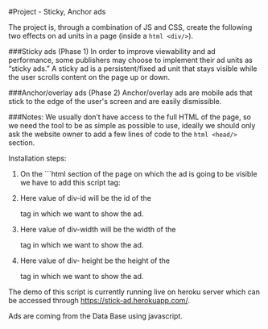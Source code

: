 #Project - Sticky, Anchor ads

The project is, through a combination of JS and CSS, create the following two effects on ad units in a page (inside a ```html <div/>```).

###Sticky ads (Phase 1)
In order to improve viewability and ad performance, some publishers may choose to implement their ad units as “sticky ads.” A sticky ad is a persistent/fixed ad unit that stays visible while the user scrolls content on the page up or down.

###Anchor/overlay ads (Phase 2)
Anchor/overlay ads are mobile ads that stick to the edge of the user's screen and are easily dismissible.

###Notes:
We usually don’t have access to the full HTML of the page, so we need the tool to be as simple as possible to use, ideally we should only ask the website owner to add a few lines of code to the ```html <head/>``` section.


Installation steps:
1) On the ```html<head> section of the page on which the ad is going to be visible we have to add this script tag:
  
<script type="text/javascript" id="scriptForAds" src="https://stick-ad.herokuapp.com/assets/main.js" data-width='500px' data-height='500px' div-id='data'></script>

2) Here value of div-id will be the id of the <div/> tag in which we want to show the ad.

3) Here value of div-width will be the width of the <div/> tag in which we want to show the ad.

4) Here value of div- height be the height of the <div/> tag in which we want to show the ad.

The demo of this script is currently running live on heroku server which can be accessed through https://stick-ad.herokuapp.com/.

Ads are coming from the Data Base using javascript.
```
